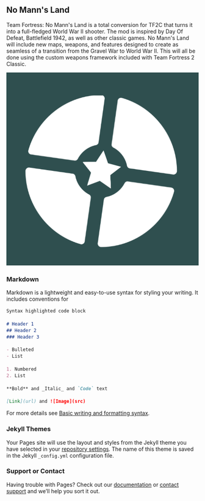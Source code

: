 ## No Mann's Land

Team Fortress: No Mann's Land is a total conversion for TF2C that turns it into a full-fledged World War II shooter. The mod is inspired by Day Of Defeat, Battlefield 1942, as well as other classic games. No Mann's Land will include new maps, weapons, and features designed to create as seamless of a transition from the Gravel War to World War II. This will all be done using the custom weapons framework included with Team Fortress 2 Classic.

![Logo](/icon.png)

### Markdown

Markdown is a lightweight and easy-to-use syntax for styling your writing. It includes conventions for

```markdown
Syntax highlighted code block

# Header 1
## Header 2
### Header 3

- Bulleted
- List

1. Numbered
2. List

**Bold** and _Italic_ and `Code` text

[Link](url) and ![Image](src)
```

For more details see [Basic writing and formatting syntax](https://docs.github.com/en/github/writing-on-github/getting-started-with-writing-and-formatting-on-github/basic-writing-and-formatting-syntax).

### Jekyll Themes

Your Pages site will use the layout and styles from the Jekyll theme you have selected in your [repository settings](https://github.com/No-Manns-Land/NML-Website/settings/pages). The name of this theme is saved in the Jekyll `_config.yml` configuration file.

### Support or Contact

Having trouble with Pages? Check out our [documentation](https://docs.github.com/categories/github-pages-basics/) or [contact support](https://support.github.com/contact) and we’ll help you sort it out.
